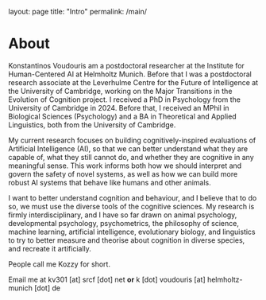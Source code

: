 layout: page
title: "Intro"
permalink: /main/

# About

Konstantinos Voudouris am a postdoctoral researcher at the Institute for Human-Centered AI at Helmholtz Munich. Before that I was a postdoctoral research associate at the Leverhulme Centre for the Future of Intelligence at the University of Cambridge, working on the Major Transitions in the Evolution of Cognition project. I received a PhD in Psychology from the University of Cambridge in 2024. Before that, I received an MPhil in Biological Sciences (Psychology) and a BA in Theoretical and Applied Linguistics, both from the University of Cambridge.

My current research focuses on building cognitively-inspired evaluations of Artificial Intelligence (AI), so that we can better understand what they are capable of, what they still cannot do, and whether they are cognitive in any meaningful sense. This work informs both how we should interpret and govern the safety of novel systems, as well as how we can build more robust AI systems that behave like humans and other animals. 

I want to better understand cognition and behaviour, and I believe that to do so, we must use the diverse tools of the cognitive sciences. My research is firmly interdisciplinary, and I have so far drawn on animal psychology, developmental psychology, psychometrics, the philosophy of science, machine learning, artificial intelligence, evolutionary biology, and linguistics to try to better measure and theorise about cognition in diverse species, and recreate it artificially.

People call me Kozzy for short.

Email me at kv301 \[at\] srcf \[dot\] net **or** k \[dot\] voudouris \[at\] helmholtz-munich \[dot\] de